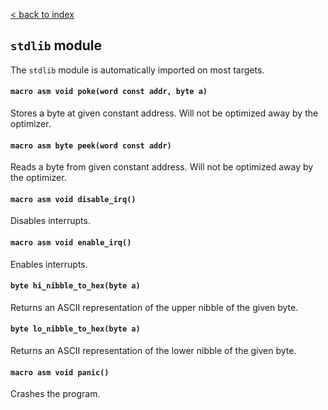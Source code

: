 [< back to index](../index.md)

## `stdlib` module

The `stdlib` module is automatically imported on most targets.

#### `macro asm void poke(word const addr, byte a)`

Stores a byte at given constant address. Will not be optimized away by the optimizer.

#### `macro asm byte peek(word const addr)`

Reads a byte from given constant address. Will not be optimized away by the optimizer.

#### `macro asm void disable_irq()`

Disables interrupts.

#### `macro asm void enable_irq()`

Enables interrupts.

#### `byte hi_nibble_to_hex(byte a)`

Returns an ASCII representation of the upper nibble of the given byte.

#### `byte lo_nibble_to_hex(byte a)`

Returns an ASCII representation of the lower nibble of the given byte.

#### `macro asm void panic()`

Crashes the program.